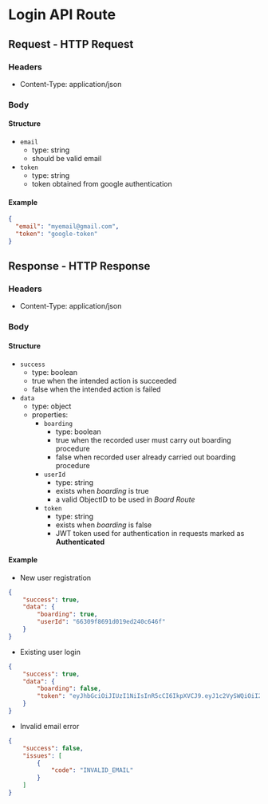 # Login API Route

## Request - HTTP Request
### Headers
- Content-Type: application/json
### Body
#### Structure
- `email`
  - type: string
  - should be valid email
- `token`
  - type: string
  - token obtained from google authentication
#### Example
```json
{
  "email": "myemail@gmail.com",
  "token": "google-token"
}
```

## Response - HTTP Response
### Headers
- Content-Type: application/json
### Body
#### Structure
- `success`
  - type: boolean
  - true when the intended action is succeeded
  - false when the intended action is failed
- `data`
  - type: object
  - properties:
    - `boarding`
      - type: boolean
      - true when the recorded user must carry out boarding procedure
      - false when recorded user already carried out boarding procedure
    - `userId`
      - type: string
      - exists when *boarding* is true
      - a valid ObjectID to be used in *Board Route*
    - `token`
      - type: string
      - exists when *boarding* is false
      - JWT token used for authentication in requests marked as **Authenticated**
#### Example
- New user registration
```json
{
    "success": true,
    "data": {
        "boarding": true,
        "userId": "66309f8691d019ed240c646f"
    }
}
```
- Existing user login
```json
{
    "success": true,
    "data": {
        "boarding": false,
        "token": "eyJhbGciOiJIUzI1NiIsInR5cCI6IkpXVCJ9.eyJ1c2VySWQiOiI2NjMwOWY4NjkxZDAxOWVkMjQwYzY0NmYiLCJpYXQiOjE3MTQ0NjI2MTIsImV4cCI6MTcxNzA1NDYxMn0.9J9nva9Aw3Eu0GelEXED_Idl2mRSA5SGp-eFVVVYiuw"
    }
}
```
- Invalid email error
```json
{
    "success": false,
    "issues": [
        {
            "code": "INVALID_EMAIL"
        }
    ]
}
```